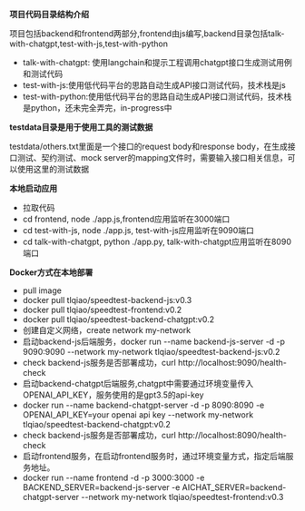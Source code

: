 **项目代码目录结构介绍**  

项目包括backend和frontend两部分,frontend由js编写,backend目录包括talk-with-chatgpt,test-with-js,test-with-python  

* talk-with-chatgpt: 使用langchain和提示工程调用chatgpt接口生成测试用例和测试代码
* test-with-js:使用低代码平台的思路自动生成API接口测试代码，技术栈是js
* test-with-python:使用低代码平台的思路自动生成API接口测试代码，技术栈是python，还未完全弄完，in-progress中

**testdata目录是用于使用工具的测试数据**  

testdata/others.txt里面是一个接口的request body和response body，在生成接口测试、契约测试、mock server的mapping文件时，需要输入接口相关信息，可以使用这里的测试数据


**本地启动应用**
* 拉取代码
* cd frontend, node ./app.js,frontend应用监听在3000端口
* cd test-with-js, node ./app.js, test-with-js应用监听在9090端口
* cd talk-with-chatgpt, python ./app.py, talk-with-chatgpt应用监听在8090端口


**Docker方式在本地部署**
* pull image
* docker pull tlqiao/speedtest-backend-js:v0.3
* docker pull tlqiao/speedtest-frontend:v0.2
* docker pull tlqiao/speedtest-backend-chatgpt:v0.2
* 创建自定义网络，create network my-network
* 启动backend-js后端服务，docker run --name backend-js-server -d -p 9090:9090 --network my-network tlqiao/speedtest-backend-js:v0.2
* check backend-js服务是否部署成功，curl http://localhost:9090/health-check
* 启动backend-chatgpt后端服务,chatgpt中需要通过环境变量传入OPENAI_API_KEY，服务使用的是gpt3.5的api-key
* docker run --name backend-chatgpt-server -d -p 8090:8090 -e OPENAI_API_KEY=your openai api key --network my-network tlqiao/speedtest-backend-chatgpt:v0.2
* check backend-js服务是否部署成功，curl http://localhost:8090/health-check
* 启动frontend服务，在启动frontend服务时，通过环境变量方式，指定后端服务地址。 
* docker run --name frontend -d -p 3000:3000 -e BACKEND_SERVER=backend-js-server -e AICHAT_SERVER=backend-chatgpt-server --network my-network tlqiao/speedtest-frontend:v0.3
